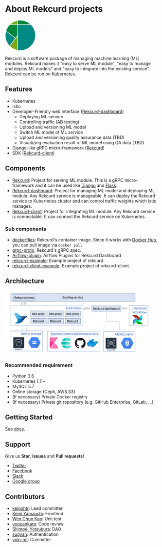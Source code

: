 # About Rekcurd projects
<img src="./docs/img/logo.png" width="100">

Rekcurd is a software package of managing machine learning (ML) modules. Rekcurd makes it "easy to serve ML module", "easy to manage and deploy ML models" and "easy to integrate into the existing service". Rekcurd can be run on Kubernetes.


## Features
- Kubernetes
- Istio
- Developer-Friendly web interface ([Rekcurd-dashboard](https://github.com/rekcurd/dashboard))
  - Deploying ML service
  - Controlling traffic (AB testing)
  - Upload and versioning ML model
  - Switch ML model of ML service
  - Upload and versioning quality assurance data (TBD)
  - Visualizing evaluation result of ML model using QA data (TBD)
- Django-like gRPC micro-framework ([Rekcurd](https://github.com/rekcurd/rekcurd-python))
- SDK ([Rekcurd-client](https://github.com/rekcurd/python-client))


## Components
- [Rekcurd](https://github.com/rekcurd/rekcurd-python): Project for serving ML module. This is a gRPC micro-framework and it can be used like [Django](https://docs.djangoproject.com/) and [Flask](http://flask.pocoo.org/).
- [Rekcurd-dashboard](https://github.com/rekcurd/dashboard): Project for managing ML model and deploying ML module. Any Rekcurd service is manageable. It can deploy the Rekcurd service to Kubernetes cluster and can control traffic weights which Istio manages.
- [Rekcurd-client](https://github.com/rekcurd/python-client): Project for integrating ML module. Any Rekcurd service is connectable. It can connect the Rekcurd service on Kubernetes.

### Sub components
- [dockerfiles](https://github.com/rekcurd/dockerfiles): Rekcurd's container image. Since it works with [Docker Hub](https://hub.docker.com/r/rekcurd/rekcurd), you can pull image via `docker pull`.
- [grpc-proto](https://github.com/rekcurd/grpc-proto): Rekcurd's gRPC spec.
- [Airflow-plugin](https://github.com/rekcurd/airflow-plugin): Airflow Plugins for Rekcurd Dashboard
- [rekcurd-example](https://github.com/rekcurd/rekcurd-example): Example project of rekcurd.
- [rekcurd-client-example](https://github.com/rekcurd/rekcurd-client-example): Example project of rekcurd-client.


## Architecture
<img src="./docs/img/architecture.png" width="480">

### Recommended requirement
- Python 3.6
- Kubernetes 1.11~
- MySQL 5.7
- Online storage (Ceph, AWS S3)
- (If necessary) Private Docker registry
- (If necessary) Private git repository (e.g. GitHub Enterprise, GitLab, ...)


## Getting Started
See [docs](./docs/).


## Support
Give us **Star**, **Issues** and **Pull requests**!

- [Twitter](https://twitter.com/rekcurd)
- [Facebook](https://www.facebook.com/rekcurd/)
- [Slack](https://rekcurd.slack.com/)
- [Google group](https://groups.google.com/forum/?hl=ja#!forum/rekcurd-dev)


## Contributors
- [keigohtr](https://github.com/keigohtr): Lead committer
- [Kenji Yamauchi](https://github.com/yustoris): Frontend
- [Wen Chun Kao](https://github.com/jkw552403): Unit test
- [yoquankara](https://github.com/yoquankara): Code review
- [Shimpei Yotsukura](https://github.com/shimpei-yotsukura): DAO
- [sugyan](https://github.com/sugyan): Authentication
- [yuki-mt](https://github.com/yuki-mt): Committer
